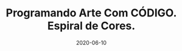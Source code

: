 ---
layout: page
title: "Programando Arte Com CÓDIGO. Espiral de Cores."
date: 2020-06-10
type: video
description: Neste vídeo eu faço uma animação passo a passo com retângulos girando na tela com cores diferentes. O efeito final é bem bonito.
entry_number: 55
youtube_video_id: IAfqEhE9jbA
repository: 0055-espiral-de-cores
has_code: false
has_p5: true
p5_code_id: yoEKM0sZy
tags: [Arte com Código, Animação]
playlists: [Arte com Código]
permalink: /espiral-de-cores/
---